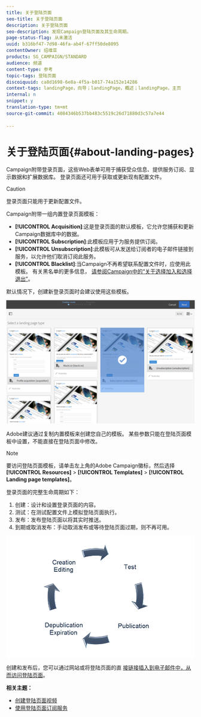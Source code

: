 ```yaml
---
title: 关于登陆页面
seo-title: 关于登陆页面
description: 关于登陆页面
seo-description: 发现Campaign登陆页面及其生命周期。
page-status-flag: 从未激活
uuid: b316bf47-7d98-46fa-ab4f-67ff50de8095
contentOwner: 绍维亚
products: SG_CAMPAIGN/STANDARD
audience: 频道
content-type: 参考
topic-tags: 登陆页面
discoiquuid: ca8d1698-6e8a-4f5a-b017-74a152e14286
context-tags: landingPage，向导；landingPage，概述；landingPage，主页
internal: n
snippet: y
translation-type: tm+mt
source-git-commit: 4084346b537bb483c5519c26d71880d3c57a7e44

---
```



# 关于登陆页面{#about-landing-pages}

Campaign附带登录页面，这些Web表单可用于捕获受众信息、提供服务订阅、显示数据和扩展数据库。 登录页面还可用于获取或更新现有配置文件。

>[!CAUTION]
>
>登录页面只能用于更新配置文件。

Campaign附带一组内置登录页面模板：

* **[!UICONTROL Acquisition]**:这是登录页面的默认模板，它允许您捕获和更新Campaign数据库中的数据。
* **[!UICONTROL Subscription]**:此模板应用于为服务提供订阅。
* **[!UICONTROL Unsubscription]**:此模板可从发送给订阅者的电子邮件链接到服务，以允许他们取消订阅此服务。
* **[!UICONTROL Blacklist]**:当Campaign不再希望联系配置文件时，应使用此模板。 有关黑名单的更多信息， [请参阅Campaign中的“关于选择加入和选择退出”](../../audiences/using/about-opt-in-and-opt-out-in-campaign.md)。

默认情况下，创建新登录页面时会建议使用这些模板。

![](assets/lp_creation_1.png)

Adobe建议通过复制内置模板来创建您自己的模板。 某些参数只能在登陆页面模板中设置，不能直接在登陆页面中修改。

>[!NOTE]
>
>要访问登陆页面模板，请单击左上角的Adobe Campaign徽标，然后选择 **[!UICONTROL Resources]** &gt; **[!UICONTROL Templates]** &gt; **[!UICONTROL Landing page templates]**。

登录页面的完整生命周期如下：

1. 创建：设计和设置登录页面的内容。
1. 测试：在测试配置文件上模拟登陆页面执行。
1. 发布：发布登陆页面以将其实时推送。
1. 到期或取消发布：手动取消发布或等待登陆页面过期，则不再可用。

![](assets/lp_livecycle.png)

创建和发布后，您可以通过网站或将登陆页面的直 [接链接插入到电子邮件中，从而访问登陆页面](../../designing/using/links.md#inserting-a-link)。

**相关主题：**

* [创建登陆页面视频](https://helpx.adobe.com/campaign/kt/acs/using/acs-create-edit-landing-page-feature-video-use.html)
* [使用登陆页面订阅服务](../../audiences/using/creating-a-service.md)